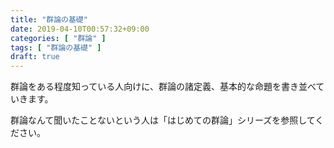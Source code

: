 ```yaml
---
title: "群論の基礎"
date: 2019-04-10T00:57:32+09:00
categories: [ "群論" ]
tags: [ "群論の基礎" ]
draft: true
---
```


群論をある程度知っている人向けに、群論の諸定義、基本的な命題を書き並べていきます。

群論なんて聞いたことないという人は「はじめての群論」シリーズを参照してください。

<!--more-->

